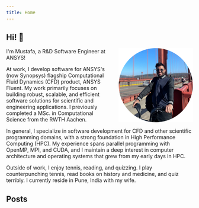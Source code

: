 ```yaml
---
title: Home
---
```



## Hi! 👋





[<img src="about/about2.png" style="max-width:30%;min-width:200px;float:right; margin-left:24px; margin-bottom:12px;" alt="Mustafa profile" />](#)

I'm Mustafa, a R&D Software Engineer at ANSYS!

At work, I develop software for ANSYS's (now Synopsys) flagship Computational Fluid Dynamics (CFD) product, ANSYS Fluent. My work primarily focuses on building robust, scalable, and efficient software solutions for scientific and engineering applications. I previously completed a MSc. in Computational Science from the RWTH Aachen. 

In general, I specialize in software development for CFD and other scientific programming domains, with a strong foundation in High Performance Computing (HPC). My experience spans parallel programming with OpenMP, MPI, and CUDA, and I maintain a deep interest in computer architecture and operating systems that grew from my early days in HPC.

Outside of work, I enjoy tennis, reading, and quizzing. 
I play counterpunching tennis, read books on history and medicine, and quiz terribly. I currently reside in Pune, India with my wife. 

<!-- 
[<img src="https://simpleicons.org/icons/github.svg" style="max-width:10%;min-width:40px;float:;" alt="Github repo" />](https://github.com/mustafaabbs2) -->



## Posts
